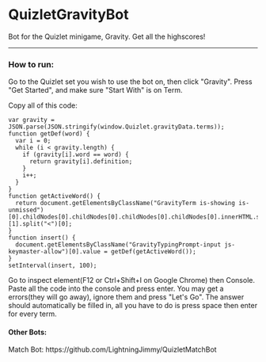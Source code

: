 # QuizletGravityBot
Bot for the Quizlet minigame, Gravity. Get all the highscores!
<hr></hr>
<h3>How to run:</h3>
<p>Go to the Quizlet set you wish to use the bot on, then click "Gravity". Press "Get Started", and make sure "Start With" is on Term.</p>
<p>Copy all of this code:</p>
<pre><code>var gravity = JSON.parse(JSON.stringify(window.Quizlet.gravityData.terms));
function getDef(word) {
  var i = 0;
  while (i < gravity.length) {
    if (gravity[i].word == word) {
      return gravity[i].definition;
    }
    i++;
  }
}
function getActiveWord() {
  return document.getElementsByClassName("GravityTerm is-showing is-unmissed")[0].childNodes[0].childNodes[0].childNodes[0].childNodes[0].innerHTML.split(">")[1].split("<")[0];
}
function insert() {
  document.getElementsByClassName("GravityTypingPrompt-input js-keymaster-allow")[0].value = getDef(getActiveWord());
}
setInterval(insert, 100);
</code></pre>
<p>Go to inspect element(F12 or Ctrl+Shift+I on Google Chrome) then Console. 
Paste all the code into the console and press enter. 
You may get a errors(they will go away), ignore them and press "Let's Go".
The answer should automatically be filled in, all you have to do is press space then enter for every term.</p>

<h4>Other Bots: </h4>
<p>Match Bot: https://github.com/LightningJimmy/QuizletMatchBot</p>
